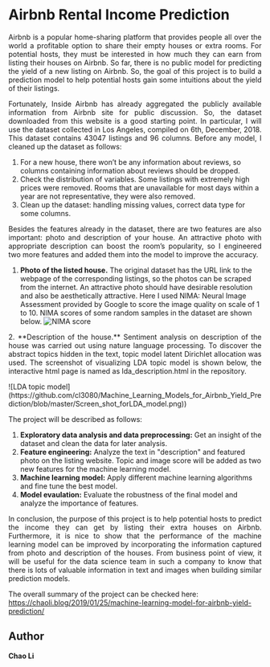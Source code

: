 # Airbnb Rental Income Prediction

<p align="justify"> 
Airbnb is a popular home-sharing platform that provides people all over the world a profitable option to share their empty houses or extra rooms. For potential hosts, they must be interested in how much they can earn from listing their houses on Airbnb. So far, there is no public model for predicting the yield of a new listing on Airbnb. So, the goal of this project is to build a prediction model to help potential hosts gain some intuitions about the yield of their listings. </p>

<p align="justify"> 
Fortunately, Inside Airbnb has already aggregated the publicly available information from Airbnb site for public discussion. So, the dataset downloaded from this website is a good starting point. In particular, I will use the dataset collected in Los Angeles, compiled on 6th, December, 2018. This dataset contains 43047 listings and 96 columns. Before any model, I cleaned up the dataset as follows:</p> 

1.	 For a new house, there won’t be any information about reviews, so columns containing information about reviews should be dropped. 
2.	Check the distribution of variables. Some listings with extremely high prices were removed. Rooms that are unavailable for most days within a year are not representative, they were also removed.
3.	Clean up the dataset: handling missing values, correct data type for some columns.

<p align="justify"> 
Besides the features already in the dataset, there are two features are also important: photo and description of your house. An attractive photo with appropriate description can boost the room’s popularity, so I engineered two more features and added them into the model to improve the accuracy.</p> 

1.	**Photo of the listed house.** The original dataset has the URL link to the webpage of the corresponding listings, so the photos can be scraped from the internet. An attractive photo should have desirable resolution and also be aesthetically attractive. Here I used NIMA: Neural Image Assessment provided by Google to score the image quality on scale of 1 to 10. NIMA scores of some random samples in the dataset are shown below.
![NIMA score](https://github.com/cl3080/Machine_Learning_Models_for_Airbnb_Yield_Prediction/blob/master/NIMA_score_sample_check.png)

<p align="justify"> 
2.	**Description of the house.** Sentiment analysis on description of the house was carried out using nature language processing. To discover the abstract topics hidden in the text, topic model latent Dirichlet allocation was used. The screenshot of visualizing LDA topic model is shown below, the interactive html page is named as lda_description.html in the repository.</p>
![LDA topic model](https://github.com/cl3080/Machine_Learning_Models_for_Airbnb_Yield_Prediction/blob/master/Screen_shot_forLDA_model.png))
</p>

The project will be described as follows:
 1. **Exploratory data analysis and data preprocessing:** Get an insight of the dataset and clean the data for later analysis.
 2. **Feature engineering:** Analyze the text in "description" and featured photo on the listing website. Topic and image score will be added as two new features for the machine learning model.
 3. **Machine learning model:** Apply different machine learning algorithms and fine tune the best model.
 4. **Model evaulation:** Evaluate the robustness of the final model and analyze the importance of features.
 
<p align="justify"> 
In conclusion, the purpose of this project is to help potential hosts to predict the income they can get by listing their extra houses on Airbnb. Furthermore, it is nice to show that the performance of the machine learning model can be improved by incorporating the information captured from photo and description of the houses. From business point of view, it will be useful for the data science team in such a company to know that there is lots of valuable information in text and images when building similar prediction models.</p> 
 
 The overall summary of the project can be checked here: https://chaoli.blog/2019/01/25/machine-learning-model-for-airbnb-yield-prediction/
    
 ## Author
 __Chao Li__
